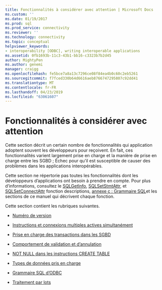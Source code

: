```yaml
---
title: Fonctionnalités à considérer avec attention | Microsoft Docs
ms.custom: ''
ms.date: 01/19/2017
ms.prod: sql
ms.prod_service: connectivity
ms.reviewer: ''
ms.technology: connectivity
ms.topic: conceptual
helpviewer_keywords:
- interoperability [ODBC], writing interoperable applications
ms.assetid: 0fb1693b-11c3-43b1-bb16-c3323b7b2d45
author: MightyPen
ms.author: genemi
manager: craigg
ms.openlocfilehash: fe5bce7a8a13c7296ce08f84ea4b0c60c2eb5261
ms.sourcegitcommit: f7fced330b64d6616aeb8766747295807c92dd41
ms.translationtype: MT
ms.contentlocale: fr-FR
ms.lasthandoff: 04/23/2019
ms.locfileid: "63061607"
---
```

# <a name="features-to-watch-for"></a>Fonctionnalités à considérer avec attention
Cette section décrit un certain nombre de fonctionnalités qui application adoptent souvent les développeurs pour reçoivent. En fait, ces fonctionnalités varient largement prise en charge et la manière de prise en charge entre les SGBD ; Échec pour qu’il est susceptible de causer des problèmes dans les applications interopérables.  
  
 Cette section ne répertorie pas toutes les fonctionnalités dont les développeurs d’applications ont besoin à prendre en compte. Pour plus d’informations, consultez le [SQLGetInfo](../../../odbc/reference/syntax/sqlgetinfo-function.md), [SQLSetStmtAttr](../../../odbc/reference/syntax/sqlsetstmtattr-function.md), et [SQLSetConnectAttr](../../../odbc/reference/syntax/sqlsetconnectattr-function.md) fonction descriptions, [annexe c : Grammaire SQL](../../../odbc/reference/appendixes/appendix-c-sql-grammar.md)et les sections de ce manuel qui décrivent chaque fonction.  
  
 Cette section contient les rubriques suivantes.  
  
-   [Numéro de version](../../../odbc/reference/develop-app/version-number.md)  
  
-   [Instructions et connexions multiples actives simultanément](../../../odbc/reference/develop-app/multiple-active-statements-and-connections.md)  
  
-   [Prise en charge des transactions dans les SGBD](../../../odbc/reference/develop-app/transaction-support-in-dbmss.md)  
  
-   [Comportement de validation et d’annulation](../../../odbc/reference/develop-app/commit-and-rollback-behavior.md)  
  
-   [NOT NULL dans les instructions CREATE TABLE](../../../odbc/reference/develop-app/not-null-in-create-table-statements.md)  
  
-   [Types de données pris en charge](../../../odbc/microsoft/supported-data-types-odbc-driver-for-oracle.md)  
  
-   [Grammaire SQL d’ODBC](../../../odbc/reference/develop-app/odbc-sql-grammar.md)  
  
-   [Traitement par lots](../../../odbc/reference/develop-app/batch-processing.md)
